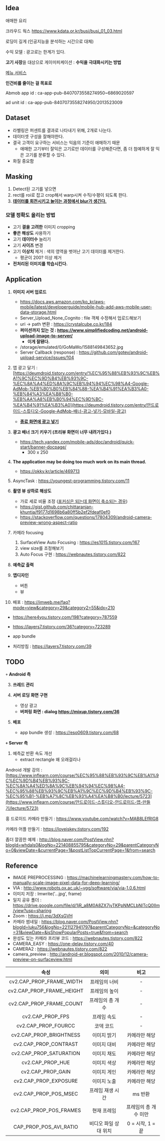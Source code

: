 ## Idea

애매한 요리

크라우드 웍스 https://www.kdata.or.kr/busi/busi_01_03.html

로딩이 길게 (인공지능을 분석하는 시간으로 대체)

수익 모델 : 광고로는 한계가 있다. 

**고기 사장**을 대상으로 게이미피케이션 : **수익을 극대화시키는 방법**

<u>메뉴 서비스</u> 

**인건비를 줄이는 걸 목표로**

Abmob app id : ca-app-pub-8407073558274950~6869020597

ad unit id : ca-app-pub-8407073558274950/2013523009



## Dataset

* 라벨링은 퍼센트를 결과로 나타내기 위해, 2개로 나눈다.
* 데이터셋 구성을 잘해야한다.
* 결국 고객이 요구하는 서비스는 익음의 기준이 애매하기 때문
  * 애매한 고기부터 잘익은 고기로만 데이터를 구성해준다면, 좀 더 첨예하게 잘 익은 고기를 분류할 수 있다.
* 화질 중요함



## Masking

1. Detect된 고기를 넣으면 
2. rect를 roi로 잡고 crop해서 warp시켜 수직/수평이 되도록 한다. 
3. **<u>데이터를 회전시키고 늘이는 과정에서 blur가 생긴다.</u>**



### 모델 정확도 올리는 방법 

* 고기 **결을 고려한** 이미지 cropping
* **좋은 해상도** 사용하기
* 고기 **데이터수** 늘리기
* 고기 **사이즈** 변경
* 고기 **이상치** 제거 : 색의 영역을 벗어난 고기 데이터를 제거한다.
  * 평균이 200? 이상 제거 
* **전처리된 이미지를 학습시킨다.**



## Application

1. **이미지 서버 업로드**
   * https://docs.aws.amazon.com/ko_kr/aws-mobile/latest/developerguide/mobile-hub-add-aws-mobile-user-data-storage.html
   * Server_Upload_None_Cognito : file 객체 수정해서 업로드해보기
   * uri -> path 변환 : https://crystalcube.co.kr/184
   * **퍼미션까지 있는 것 : https://www.simplifiedcoding.net/android-upload-image-to-server/**
     * **이게 잘됀다.**
   * /storage/emulated/0/GoMaWo/1588149843652.jpg
   * Server Callback (response) : https://github.com/gotev/android-upload-service/issues/104
2. 앱 광고 달기 : [https://deumdroid.tistory.com/entry/%EC%95%88%EB%93%9C%EB%A1%9C%EC%9D%B4%EB%93%9C-%EC%8A%A4%ED%8A%9C%EB%94%94%EC%98%A4-Google-AdMob-%EB%B0%B0%EB%84%88-%EA%B4%91%EA%B3%A0-%EB%84%A3%EA%B8%B0-%EB%AA%A8%EB%B0%94%EC%9D%BC-%EA%B4%91%EA%B3%A0](https://deumdroid.tistory.com/entry/안드로이드-스튜디오-Google-AdMob-배너-광고-넣기-모바일-광고)
   
   * **<u>종료 화면에 광고 넣기</u>**
3. **광고 배너 크기 키우기 (프리뷰 화면이 너무 내려가있다.)**
   * https://tech.yandex.com/mobile-ads/doc/android/quick-start/banner-docpage/
     * 300 x 250
4. **The application may be doing too much work on its main thread.**

   * https://okky.kr/article/469713
5. AsyncTask : https://youngest-programming.tistory.com/11
6. **촬영 뷰 상하로 해상도**
   * 가로 세로 비율 조정 (<u>포커싱은 되는데 화면이 축소되는 경우</u>)
   * https://gist.github.com/chittaranjan-khuntia/f9177d1698b6a80ff5b2ef2fdeaf0ef0
   * https://stackoverflow.com/questions/17804309/android-camera-preview-wrong-aspect-ratio
7. 카메라 focusing
   1. SurfaceView Auto Focusing : https://es1015.tistory.com/167 
   2. view size를 조정해보기
   3. Auto Focus 구현 : https://webnautes.tistory.com/822
8. **예측값 출력**
9. **앱디자인**

   * 버튼
   * 뷰
10. 배포 : https://imweb.me/faq?mode=view&category=29&category2=55&idx=210

   * https://here4you.tistory.com/198?category=787559
   * https://layers7.tistory.com/36?category=723289
   * app bundle 		

   * 처리방침 : https://layers7.tistory.com/39



## TODO

`+` **Android 측**

3. **쓰레드 관리**

4. **서버 로딩 화면 구현**

   * 영상 광고
   * **버퍼링 화면 : dialog https://mixup.tistory.com/36**

5. **배포**

   * app bundle 생성 : https://eso0609.tistory.com/68

   

**`+` Server 측**

1. 예측값 반환 속도 개선
   * extract rectangle 왜 오래걸리나



Android 개발 강의 : [https://www.inflearn.com/course/%EC%95%88%EB%93%9C%EB%A1%9C%EC%9D%B4%EB%93%9C-%EC%8A%A4%ED%8A%9C%EB%94%94%EC%98%A4-%EC%95%88%EB%93%9C%EB%A1%9C%EC%9D%B4%EB%93%9C-%EC%95%B1-%EB%A7%8C%EB%93%A4%EA%B8%B0/lecture/5723](https://www.inflearn.com/course/안드로이드-스튜디오-안드로이드-앱-만들기/lecture/5723)

홍 드로이드 카메라 만들기 : https://www.youtube.com/watch?v=MAB8LEfRIG8

카메라 어플 만들기 : https://loveiskey.tistory.com/192

좀더 깔끔한 예제 : http://blog.naver.com/PostView.nhn?blogId=whdals0&logNo=221408855795&categoryNo=29&parentCategoryNo=0&viewDate=&currentPage=1&postListTopCurrentPage=1&from=search



## Reference

* IMAGE PREPROCESSING : https://machinelearningmastery.com/how-to-manually-scale-image-pixel-data-for-deep-learning/
* VIA : http://www.robots.ox.ac.uk/~vgg/software/via/via-1.0.6.html
* 이미지 저장 : Imwrite('...jpg', frame)
* 일지 공유 폴더 : https://drive.google.com/file/d/1jR_a8M0A8ZX7jyTKPpNMCLbNlTcQ0IIm/view?usp=sharing
* Zoom : https://j.mp/3dXsGVH  
* 카메라 썸네일 : https://blog.naver.com/PostView.nhn?blogId=luku756&logNo=221127941797&parentCategoryNo=&categoryNo=31&viewDate=&isShowPopularPosts=true&from=search
* 완성도 있는 카메라 프리뷰 코드 : https://webnautes.tistory.com/822
* CAMERA_EASY : https://one-delay.tistory.com/40
* CAMERA2 : https://webnautes.tistory.com/822
* camera_preview : http://android-er.blogspot.com/2010/12/camera-preview-on-surfaceview.html

|           속성            |         의미          |         비고          |
| :-----------------------: | :-------------------: | :-------------------: |
| cv2.CAP_PROP_FRAME_WIDTH  |     프레임의 너비     |           -           |
| cv2.CAP_PROP_FRAME_HEIGHT |     프레임의 높이     |           -           |
| cv2.CAP_PROP_FRAME_COUNT  |   프레임의 총 개수    |           -           |
|     cv2.CAP_PROP_FPS      |      프레임 속도      |           -           |
|    cv2.CAP_PROP_FOURCC    |       코덱 코드       |           -           |
|  cv2.CAP_PROP_BRIGHTNESS  |      이미지 밝기      |     카메라만 해당     |
|   cv2.CAP_PROP_CONTRAST   |      이미지 대비      |     카메라만 해당     |
|  cv2.CAP_PROP_SATURATION  |      이미지 채도      |     카메라만 해당     |
|     cv2.CAP_PROP_HUE      |      이미지 색상      |     카메라만 해당     |
|     cv2.CAP_PROP_GAIN     |      이미지 게인      |     카메라만 해당     |
|   cv2.CAP_PROP_EXPOSURE   |      이미지 노출      |     카메라만 해당     |
|   cv2.CAP_PROP_POS_MSEC   |   프레임 재생 시간    |        ms 반환        |
|  cv2.CAP_PROP_POS_FRAMES  |      현재 프레임      | 프레임의 총 개수 미만 |
|  CAP_PROP_POS_AVI_RATIO   | 비디오 파일 상대 위치 |   0 = 시작, 1 = 끝    |